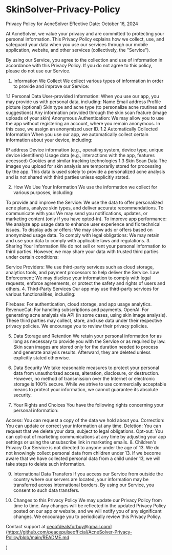 # SkinSolver-Privacy-Policy

Privacy Policy for AcneSolver
Effective Date: October 16, 2024

At AcneSolver, we value your privacy and are committed to protecting your personal information. This Privacy Policy explains how we collect, use, and safeguard your data when you use our services through our mobile application, website, and other services (collectively, the "Service").

By using our Service, you agree to the collection and use of information in accordance with this Privacy Policy. If you do not agree to this policy, please do not use our Service.

1. Information We Collect
We collect various types of information in order to provide and improve our Service:

1.1 Personal Data
User-provided Information: When you use our app, you may provide us with personal data, including:
Name
Email address
Profile picture (optional)
Skin type and acne type (to personalize acne routines and suggestions)
Any information provided through the skin scan feature (image uploads of your skin)
Anonymous Authentication: We may allow you to use the app without registering an account, where you remain anonymous. In this case, we assign an anonymized user ID.
1.2 Automatically Collected Information
When you use our app, we automatically collect certain information about your device, including:

IP address
Device information (e.g., operating system, device type, unique device identifiers)
Usage data (e.g., interactions with the app, features accessed)
Cookies and similar tracking technologies
1.3 Skin Scan Data
The images you upload for skin analysis are temporarily stored for processing by the app. This data is used solely to provide a personalized acne analysis and is not shared with third parties unless explicitly stated.

2. How We Use Your Information
We use the information we collect for various purposes, including:

To provide and improve the Service: We use the data to offer personalized acne plans, analyze skin types, and deliver accurate recommendations.
To communicate with you: We may send you notifications, updates, or marketing content (only if you have opted-in).
To improve app performance: We analyze app usage data to enhance user experience and fix technical issues.
To display ads or offers: We may show ads or offers based on anonymized usage data.
To comply with legal obligations: We may retain and use your data to comply with applicable laws and regulations.
3. Sharing Your Information
We do not sell or rent your personal information to third parties. However, we may share your data with trusted third parties under certain conditions:

Service Providers: We use third-party services such as cloud storage, analytics tools, and payment processors to help deliver the Service.
Law Enforcement: We may disclose your information to comply with legal requests, enforce agreements, or protect the safety and rights of users and others.
4. Third-Party Services
Our app may use third-party services for various functionalities, including:

Firebase: For authentication, cloud storage, and app usage analytics.
RevenueCat: For handling subscriptions and payments.
OpenAI: For generating acne analysis via API (in some cases, using skin image analysis).
These third parties may collect, store, and use data under their respective privacy policies. We encourage you to review their privacy policies.

5. Data Storage and Retention
We retain your personal information for as long as necessary to provide you with the Service or as required by law. Skin scan images are stored only for the duration needed to process and generate analysis results. Afterward, they are deleted unless explicitly stated otherwise.

6. Data Security
We take reasonable measures to protect your personal data from unauthorized access, alteration, disclosure, or destruction. However, no method of transmission over the Internet or electronic storage is 100% secure. While we strive to use commercially acceptable means to protect your information, we cannot guarantee its absolute security.

7. Your Rights and Choices
You have the following rights concerning your personal information:

Access: You can request a copy of the data we hold about you.
Correction: You can update or correct your information at any time.
Deletion: You can request that we delete your data, subject to legal obligations.
Opt-out: You can opt-out of marketing communications at any time by adjusting your app settings or using the unsubscribe link in marketing emails.
8. Children's Privacy
Our Service is not directed to anyone under the age of 13. We do not knowingly collect personal data from children under 13. If we become aware that we have collected personal data from a child under 13, we will take steps to delete such information.

9. International Data Transfers
If you access our Service from outside the country where our servers are located, your information may be transferred across international borders. By using our Service, you consent to such data transfers.

10. Changes to this Privacy Policy
We may update our Privacy Policy from time to time. Any changes will be reflected in the updated Privacy Policy posted on our app or website, and we will notify you of any significant changes. We encourage you to periodically review this Privacy Policy.

Contact support at ceoofdealsforbuy@gmail.com](https://github.com/peacepulseofficial/AcneSolver-Privacy-Policy/blob/main/README.md

)
